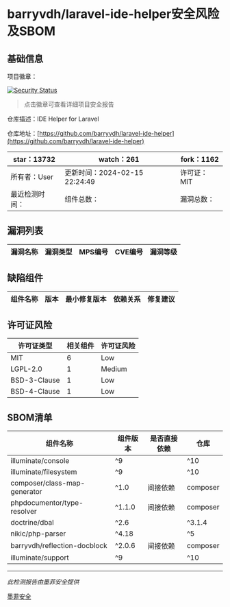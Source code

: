 # barryvdh/laravel-ide-helper安全风险及SBOM

## 基础信息

项目徽章：

[![Security Status](https://www.murphysec.com/platform3/v31/badge/1758200995276607488.svg)](https://www.murphysec.com/console/report/1696589708971634688/1758200995276607488)

> 点击徽章可查看详细项目安全报告

仓库描述：IDE Helper for Laravel

仓库地址：[https://github.com/barryvdh/laravel-ide-helper](https://github.com/barryvdh/laravel-ide-helper)

| star：13732 | watch：261 | fork：1162 |
| ----------- | -------------- | ------------ |
| 所有者：User | 更新时间：2024-02-15 22:24:49 | 许可证：MIT |
| 最近检测时间： | 组件总数： | 漏洞总数： |




## 漏洞列表

| 漏洞名称 | 漏洞类型 | MPS编号 | CVE编号 | 漏洞等级 |
| ------- | ------ | ------- | ------ | ----- |





## 缺陷组件

| 组件名称 | 版本 | 最小修复版本 | 依赖关系 | 修复建议 |
| -------- | ---- | ------------ | -------- | -------- |





## 许可证风险

| 许可证类型 | 相关组件 | 许可证风险 |
| ---------- | -------- | ---------- |
|MIT|6|Low|
|LGPL-2.0|1|Medium|
|BSD-3-Clause|1|Low|
|BSD-4-Clause|1|Low|




## SBOM清单

| 组件名称 | 组件版本 | 是否直接依赖 | 仓库 |
| -------- | -------- | ------------ | ---- |
|illuminate/console|^9 || ^10|间接依赖|composer|
|illuminate/filesystem|^9 || ^10|间接依赖|composer|
|composer/class-map-generator|^1.0|间接依赖|composer|
|phpdocumentor/type-resolver|^1.1.0|间接依赖|composer|
|doctrine/dbal|^2.6 || ^3.1.4|间接依赖|composer|
|nikic/php-parser|^4.18 || ^5|间接依赖|composer|
|barryvdh/reflection-docblock|^2.0.6|间接依赖|composer|
|illuminate/support|^9 || ^10|间接依赖|composer|


------

*此检测报告由墨菲安全提供*

[墨菲安全](www.murphysec.com)